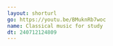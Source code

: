 ```yaml
---
layout: shorturl
go: https://youtu.be/BMuknRb7woc
name: Classical music for study
dt: 240712124809
---
```

